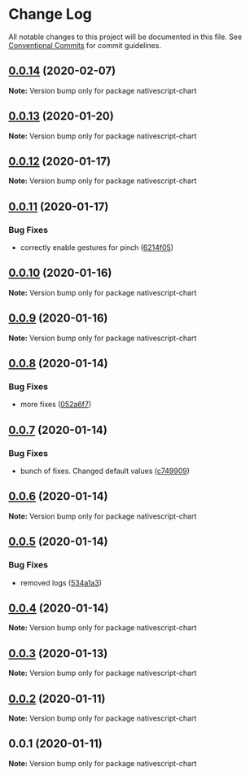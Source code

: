 # Change Log

All notable changes to this project will be documented in this file.
See [Conventional Commits](https://conventionalcommits.org) for commit guidelines.

## [0.0.14](https://github.com/Akylas/nativescript-chart/compare/v0.0.13...v0.0.14) (2020-02-07)

**Note:** Version bump only for package nativescript-chart





## [0.0.13](https://github.com/Akylas/nativescript-chart/compare/v0.0.12...v0.0.13) (2020-01-20)

**Note:** Version bump only for package nativescript-chart





## [0.0.12](https://github.com/Akylas/nativescript-chart/compare/v0.0.11...v0.0.12) (2020-01-17)

**Note:** Version bump only for package nativescript-chart





## [0.0.11](https://github.com/Akylas/nativescript-chart/compare/v0.0.10...v0.0.11) (2020-01-17)


### Bug Fixes

* correctly enable gestures for pinch ([6214f05](https://github.com/Akylas/nativescript-chart/commit/6214f05c45fa0ae6921eac84a3d4e3db85f19f7d))





## [0.0.10](https://github.com/Akylas/nativescript-chart/compare/v0.0.9...v0.0.10) (2020-01-16)

**Note:** Version bump only for package nativescript-chart





## [0.0.9](https://github.com/Akylas/nativescript-chart/compare/v0.0.8...v0.0.9) (2020-01-16)

**Note:** Version bump only for package nativescript-chart





## [0.0.8](https://github.com/Akylas/nativescript-chart/compare/v0.0.7...v0.0.8) (2020-01-14)


### Bug Fixes

* more fixes ([052a6f7](https://github.com/Akylas/nativescript-chart/commit/052a6f74867977a9a21e80a94ddb413cde4fc5b2))





## [0.0.7](https://github.com/Akylas/nativescript-chart/compare/v0.0.6...v0.0.7) (2020-01-14)


### Bug Fixes

* bunch of fixes. Changed default values ([c749909](https://github.com/Akylas/nativescript-chart/commit/c749909203f370eb57d883f154104f9e91691388))





## [0.0.6](https://github.com/Akylas/nativescript-chart/compare/v0.0.5...v0.0.6) (2020-01-14)

**Note:** Version bump only for package nativescript-chart





## [0.0.5](https://github.com/Akylas/nativescript-chart/compare/v0.0.4...v0.0.5) (2020-01-14)


### Bug Fixes

* removed logs ([534a1a3](https://github.com/Akylas/nativescript-chart/commit/534a1a31566e13c9a91677d21e697208ea85ab1e))





## [0.0.4](https://github.com/Akylas/nativescript-chart/compare/v0.0.3...v0.0.4) (2020-01-14)

**Note:** Version bump only for package nativescript-chart





## [0.0.3](https://github.com/Akylas/nativescript-chart/compare/v0.0.2...v0.0.3) (2020-01-13)

**Note:** Version bump only for package nativescript-chart





## [0.0.2](https://github.com/Akylas/nativescript-chart/compare/v0.0.1...v0.0.2) (2020-01-11)

**Note:** Version bump only for package nativescript-chart





## 0.0.1 (2020-01-11)

**Note:** Version bump only for package nativescript-chart
